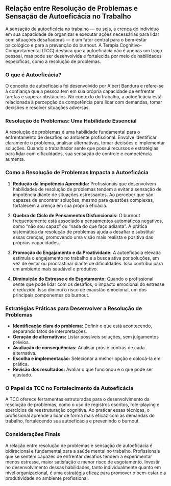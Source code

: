 ## Relação entre Resolução de Problemas e Sensação de Autoeficácia no Trabalho

A sensação de autoeficácia no trabalho — ou seja, a crença do indivíduo em sua capacidade de organizar e executar ações necessárias para lidar com situações desafiadoras — é um fator central para o bem-estar psicológico e para a prevenção do burnout. A Terapia Cognitivo-Comportamental (TCC) destaca que a autoeficácia não é apenas um traço pessoal, mas pode ser desenvolvida e fortalecida por meio de habilidades específicas, como a resolução de problemas.

### O que é Autoeficácia?

O conceito de autoeficácia foi desenvolvido por Albert Bandura e refere-se à confiança que a pessoa tem em sua própria capacidade de enfrentar tarefas e superar obstáculos. No contexto do trabalho, a autoeficácia está relacionada à percepção de competência para lidar com demandas, tomar decisões e resolver situações adversas.

### Resolução de Problemas: Uma Habilidade Essencial

A resolução de problemas é uma habilidade fundamental para o enfrentamento de desafios no ambiente profissional. Envolve identificar claramente o problema, analisar alternativas, tomar decisões e implementar soluções. Quando o trabalhador sente que possui recursos e estratégias para lidar com dificuldades, sua sensação de controle e competência aumenta.

### Como a Resolução de Problemas Impacta a Autoeficácia

1. **Redução da Impotência Aprendida:** Profissionais que desenvolvem habilidades de resolução de problemas tendem a evitar a sensação de impotência diante de situações estressantes. Ao perceber que são capazes de encontrar soluções, mesmo para questões complexas, fortalecem a crença em sua própria eficácia.

2. **Quebra do Ciclo de Pensamentos Disfuncionais:** O burnout frequentemente está associado a pensamentos automáticos negativos, como “não sou capaz” ou “nada do que faço adianta”. A prática sistemática da resolução de problemas ajuda a desafiar e substituir essas crenças, promovendo uma visão mais realista e positiva das próprias capacidades.

3. **Promoção do Engajamento e da Proatividade:** A autoeficácia elevada estimula o engajamento no trabalho e a busca ativa por soluções, em vez de evitar ou procrastinar diante de dificuldades. Isso contribui para um ambiente mais saudável e produtivo.

4. **Diminuição do Estresse e do Esgotamento:** Quando o profissional sente que pode lidar com os desafios, o impacto emocional do estresse é reduzido. Isso diminui o risco de exaustão emocional, um dos principais componentes do burnout.

### Estratégias Práticas para Desenvolver a Resolução de Problemas

- **Identificação clara do problema:** Definir o que está acontecendo, separando fatos de interpretações.
- **Geração de alternativas:** Listar possíveis soluções, sem julgamentos prévios.
- **Avaliação de consequências:** Analisar prós e contras de cada alternativa.
- **Escolha e implementação:** Selecionar a melhor opção e colocá-la em prática.
- **Revisão dos resultados:** Avaliar o que funcionou e o que pode ser ajustado.

### O Papel da TCC no Fortalecimento da Autoeficácia

A TCC oferece ferramentas estruturadas para o desenvolvimento da resolução de problemas, como o uso de registros escritos, role-playing e exercícios de reestruturação cognitiva. Ao praticar essas técnicas, o profissional aprende a lidar de forma mais eficaz com as demandas do trabalho, fortalecendo sua autoeficácia e prevenindo o burnout.

### Considerações Finais

A relação entre resolução de problemas e sensação de autoeficácia é bidirecional e fundamental para a saúde mental no trabalho. Profissionais que se sentem capazes de enfrentar desafios tendem a experimentar menos estresse, maior satisfação e menor risco de esgotamento. Investir no desenvolvimento dessas habilidades, tanto individualmente quanto em nível organizacional, é uma estratégia eficaz para promover o bem-estar e a produtividade no ambiente profissional.